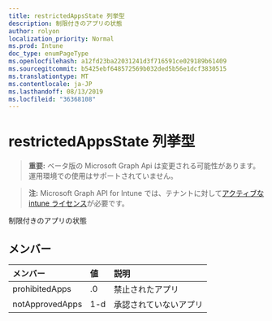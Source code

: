 ```yaml
---
title: restrictedAppsState 列挙型
description: 制限付きのアプリの状態
author: rolyon
localization_priority: Normal
ms.prod: Intune
doc_type: enumPageType
ms.openlocfilehash: a12fd23ba22031241d3f716591ce029189b61409
ms.sourcegitcommit: b5425ebf648572569b032ded5b56e1dcf3830515
ms.translationtype: MT
ms.contentlocale: ja-JP
ms.lasthandoff: 08/13/2019
ms.locfileid: "36368108"
---
```

# <a name="restrictedappsstate-enum-type"></a>restrictedAppsState 列挙型

> **重要:** ベータ版の Microsoft Graph Api は変更される可能性があります。運用環境での使用はサポートされていません。

> **注:** Microsoft Graph API for Intune では、テナントに対して[アクティブな intune ライセンス](https://go.microsoft.com/fwlink/?linkid=839381)が必要です。

制限付きのアプリの状態

## <a name="members"></a>メンバー
|メンバー|値|説明|
|:---|:---|:---|
|prohibitedApps|.0|禁止されたアプリ|
|notApprovedApps|1-d|承認されていないアプリ|



